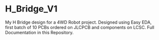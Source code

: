 # H_Bridge_V1
My H Bridge design for a 4WD Robot project.
Designed using Easy EDA, first batch of 10 PCBs ordered on JLCPCB and components on LCSC.
Full Documentation in this Repository.
